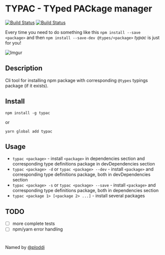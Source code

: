 # TYPAC - TYped PACkage manager

[![Build Status](https://dev.azure.com/ewgeniux/typac/_apis/build/status/ewgenius.typac?branchName=master)](https://dev.azure.com/ewgeniux/typac/_build/latest?definitionId=1?branchName=master)
[![Build Status](https://travis-ci.org/ewgenius/typac.svg?branch=master)](https://travis-ci.org/ewgenius/typac)

Every time you need to do something like this ```npm install --save <package>``` and then ```npm install --save-dev @types/<package>``` *typac* is just for you!

![Imgur](http://i.imgur.com/V6d1zDw.gif)

## Description

Cli tool for installing npm package with corresponding ```@types``` typings package (if it exists).

## Install

```npm install -g typac```

or

```yarn global add typac```

## Usage
- ```typac <package>``` - install ```<package>``` in dependencies section and corresponding type definitions package in devDependencies section
- ```typac <package> -d``` or ```typac <package> --dev``` - install ```<package>``` and corresponding type definitions package, both in devDependencies section
- ```typac <package> -s``` or ```typac <package> --save``` - install ```<package>``` and corresponding type definitions package, both in dependencies section
- ```typac <package 1> [<package 2> ...]``` - install several packages

## TODO
* [ ] more complete tests
* [ ] npm/yarn error handling

#

Named by [@ploddi](https://github.com/ploddi)